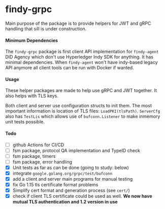 # findy-grpc


Main purpose of the package is to provide helpers for JWT and gRPC handling that sill is under construction.

#### Minimum Dependencies

The `findy-grpc` package is first client API implementation for `findy-agent` DID Agency which don't use Hyperledger Indy SDK for anything. It has minimal dependencies. When `findy-agent` won't have indy-based legacy API anymore all client tools can be run with Docker if wanted.

#### Usage


These helper packages are made to help use gRPC and JWT together. It also helps with TLS keys.

Both client and server use configuration structs to init them. The most important information is location of TLS files: `LoadPKI(tlsPath)`. `ServerCfg` also has `TestLis` which allows use of `bufconn.Listener` to make inmemory unit tests possible.

#### Todo
- [ ] github Actions for CI/CD
- [ ] fsm package, protocol QA implementation and TypeID check
- [ ] fsm package, timers
- [ ] fsm package, error handling
- [x] Unit tests as far as can be done (going to study: below)
- [x] integrate `google.golang.org/grpc/test/bufconn`
- [x] add a client and server main programs for manual testing
- [x] fix Go 1.15 tls certificate format problems
- [x] Simplify cert format and generation process (see `cert/`)
- [x] check if client TLS certificate could be used as well. **We now have mutual TLS authentication and 1.2 version in use** 
